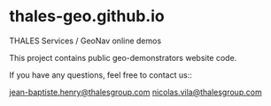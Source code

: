 # thales-geo.github.io
THALES Services / GeoNav online demos

This project contains public geo-demonstrators website code.

If you have any questions, feel free to contact us::

jean-baptiste.henry@thalesgroup.com
nicolas.vila@thalesgroup.com